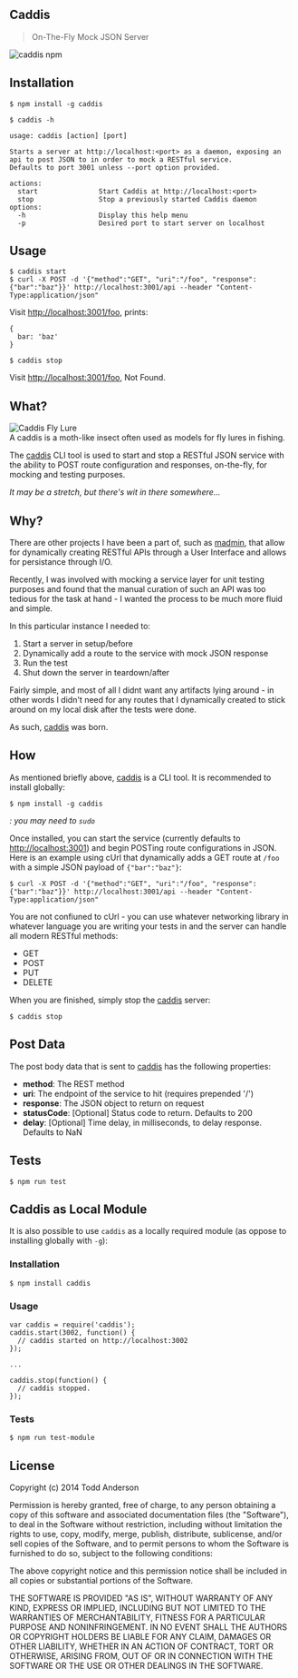 Caddis
---
> On-The-Fly Mock JSON Server

![caddis npm](https://nodei.co/npm/caddis.png)

Installation
---
```
$ npm install -g caddis
```

```
$ caddis -h

usage: caddis [action] [port]

Starts a server at http://localhost:<port> as a daemon, exposing an api to post JSON to in order to mock a RESTful service.
Defaults to port 3001 unless --port option provided.

actions:
  start               Start Caddis at http://localhost:<port>
  stop                Stop a previously started Caddis daemon
options:
  -h                  Display this help menu
  -p                  Desired port to start server on localhost
```

Usage
---
```
$ caddis start
$ curl -X POST -d '{"method":"GET", "uri":"/foo", "response":{"bar":"baz"}}' http://localhost:3001/api --header "Content-Type:application/json"
```

Visit [http://localhost:3001/foo](http://localhost:3001/foo), prints:

```
{
  bar: 'baz'
}
```

```
$ caddis stop
```

Visit [http://localhost:3001/foo](http://localhost:3001/foo), Not Found.

What?
---
![Caddis Fly Lure](http://custardbelly.com/images/caddis.jpg)  
A caddis is a moth-like insect often used as models for fly lures in fishing.

The [caddis](https://github.com/bustardcelly/caddis) CLI tool is used to start and stop a RESTful JSON service with the ability to POST route configuration and responses, on-the-fly, for mocking and testing purposes.

_It may be a stretch, but there's wit in there somewhere..._

Why?
---
There are other projects I have been a part of, such as [madmin](https://github.com/infrared5/madmin), that allow for dynamically creating RESTful APIs through a User Interface and allows for persistance through I/O.

Recently, I was involved with mocking a service layer for unit testing purposes and found that the manual curation of such an API was too tedious for the task at hand - I wanted the process to be much more fluid and simple.

In this particular instance I needed to:

1. Start a server in setup/before
2. Dynamically add a route to the service with mock JSON response
3. Run the test
4. Shut down the server in teardown/after

Fairly simple, and most of all I didnt want any artifacts lying around - in other words I didn't need for any routes that I dynamically created to stick around on my local disk after the tests were done.

As such, [caddis](https://github.com/bustardcelly/caddis) was born.

How
---
As mentioned briefly above, [caddis](https://github.com/bustardcelly/caddis) is a CLI tool. It is recommended to install globally:

```
$ npm install -g caddis
```
_: you may need to `sudo`_

Once installed, you can start the service (currently defaults to [http://localhost:3001](http://localhost:3001)) and begin POSTing route configurations in JSON. Here is an example using cUrl that dynamically adds a GET route at `/foo` with a simple JSON payload of `{"bar":"baz"}`:

```
$ curl -X POST -d '{"method":"GET", "uri":"/foo", "response":{"bar":"baz"}}' http://localhost:3001/api --header "Content-Type:application/json"
```

You are not confiuned to cUrl - you can use whatever networking library in whatever language you are writing your tests in and the server can handle all modern RESTful methods:

* GET
* POST
* PUT
* DELETE

When you are finished, simply stop the [caddis](https://github.com/bustardcelly/caddis) server:

```
$ caddis stop
```

## Post Data
The post body data that is sent to [caddis](https://github.com/bustardcelly/caddis) has the following properties:

* __method__: The REST method
* __uri__: The endpoint of the service to hit (requires prepended '/')
* __response__: The JSON object to return on request
* __statusCode__: [Optional] Status code to return. Defaults to 200
* __delay__: [Optional] Time delay, in milliseconds, to delay response. Defaults to NaN

Tests
---

```
$ npm run test
```

Caddis as Local Module
---
It is also possible to use `caddis` as a locally required module (as oppose to installing globally with `-g`):

### Installation
```
$ npm install caddis
```

### Usage
```
var caddis = require('caddis');
caddis.start(3002, function() {
  // caddis started on http://localhost:3002
});

...

caddis.stop(function() {
  // caddis stopped.
});
```

### Tests
```
$ npm run test-module
```

License
---
Copyright (c) 2014 Todd Anderson

Permission is hereby granted, free of charge, to any person
obtaining a copy of this software and associated documentation
files (the "Software"), to deal in the Software without
restriction, including without limitation the rights to use,
copy, modify, merge, publish, distribute, sublicense, and/or sell
copies of the Software, and to permit persons to whom the
Software is furnished to do so, subject to the following
conditions:

The above copyright notice and this permission notice shall be
included in all copies or substantial portions of the Software.

THE SOFTWARE IS PROVIDED "AS IS", WITHOUT WARRANTY OF ANY KIND,
EXPRESS OR IMPLIED, INCLUDING BUT NOT LIMITED TO THE WARRANTIES
OF MERCHANTABILITY, FITNESS FOR A PARTICULAR PURPOSE AND
NONINFRINGEMENT. IN NO EVENT SHALL THE AUTHORS OR COPYRIGHT
HOLDERS BE LIABLE FOR ANY CLAIM, DAMAGES OR OTHER LIABILITY,
WHETHER IN AN ACTION OF CONTRACT, TORT OR OTHERWISE, ARISING
FROM, OUT OF OR IN CONNECTION WITH THE SOFTWARE OR THE USE OR
OTHER DEALINGS IN THE SOFTWARE.
